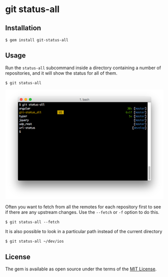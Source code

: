 # git status-all

## Installation

    $ gem install git-status-all

## Usage

Run the `status-all` subcommand inside a directory containing a number of repositories, and it will show the status for all of them.

    $ git status-all

![git-status terminal example](git-status.png)

Often you want to fetch from all the remotes for each repository first to see if there are any upstream changes. Use the `--fetch` or `-f` option to do this.

    $ git status-all --fetch

It is also possible to look in a particular path instead of the current directory

    $ git status-all ~/dev/ios

## License

The gem is available as open source under the terms of the [MIT License](http://opensource.org/licenses/MIT).
